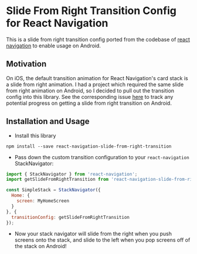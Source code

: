 # Slide From Right Transition Config for React Navigation

This is a slide from right transition config ported from the codebase of [react navigation](https://github.com/react-community/react-navigation/) to enable usage on Android.

## Motivation
On iOS, the default transition animation for React Navigation's card stack is a slide from right animation.
I had a project which required the same slide from right animation on Android, so I decided to pull out the
transition config into this library.  See the corresponding issue [here](https://github.com/react-community/react-navigation/issues/705) to track any potential progress on getting a slide from right transition on Android.

## Installation and Usage

- Install this library

`npm install --save react-navigation-slide-from-right-transition`

- Pass down the custom transition configuration to your `react-navigation` StackNavigator:

```javascript
import { StackNavigator } from 'react-navigation';
import getSlideFromRightTransition from 'react-navigation-slide-from-right-transition';

const SimpleStack = StackNavigator({
  Home: {
    screen: MyHomeScreen
  }
}, {
  transitionConfig: getSlideFromRightTransition
});
```

- Now your stack navigator will slide from the right when you push screens onto the stack, and slide to the left when you pop screens off of the stack on Android!
